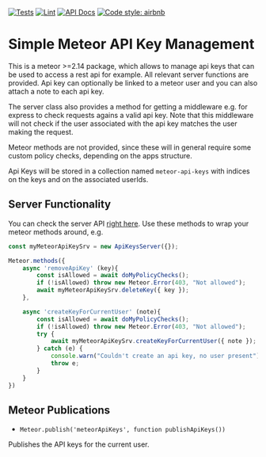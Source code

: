 [![Tests](https://github.com/bratelefant/meteor-api-keys/actions/workflows/server-tests.yml/badge.svg)](https://github.com/bratelefant/meteor-api-keys/actions/workflows/server-tests.yml)
[![Lint](https://github.com/bratelefant/meteor-api-keys/actions/workflows/lint.yml/badge.svg)](https://github.com/bratelefant/meteor-api-keys/actions/workflows/lint.yml)
[![API Docs](https://github.com/bratelefant/meteor-api-keys/actions/workflows/generate-docs.yml/badge.svg)](https://github.com/bratelefant/meteor-api-keys/actions/workflows/generate-docs.yml)
[![Code style: airbnb](https://img.shields.io/badge/code%20style-airbnb-blue.svg)](https://github.com/airbnb/javascript)

# Simple Meteor API Key Management

This is a meteor >=2.14 package, which allows to manage api keys that can be used to access a rest api for example. 
All relevant server functions are provided. Api key can optionally be linked to a meteor user and you can also
attach a note to each api key.

The server class also provides a method for getting a middleware e.g. for express to check requests agains a valid api key.
Note that this middleware will not check if the user associated with the api key matches the user making the request.

Meteor methods are not provided, since these will in general require some custom policy checks, depending on the apps 
structure. 

Api Keys will be stored in a collection named `meteor-api-keys` with indices on the keys and on the associated userIds.

## Server Functionality

You can check the server API [right here](API.md). Use these methods to wrap your meteor methods around, e.g. 
```javascript
const myMeteorApiKeySrv = new ApiKeysServer({});

Meteor.methods({
    async 'removeApiKey' (key){
        const isAllowed = await doMyPolicyChecks();
        if (!isAllowed) throw new Meteor.Error(403, "Not allowed");
        await myMeteorApiKeySrv.deleteKey({ key });
    },

    async 'createKeyForCurrentUser' (note){
        const isAllowed = await doMyPolicyChecks();
        if (!isAllowed) throw new Meteor.Error(403, "Not allowed");
        try {
            await myMeteorApiKeySrv.createKeyForCurrentUser({ note });
        } catch (e) {
            console.warn("Couldn't create an api key, no user present");
            throw e;
        }
    }
})
```

## Meteor Publications

- `Meteor.publish('meteorApiKeys', function publishApiKeys())`

Publishes the API keys for the current user.